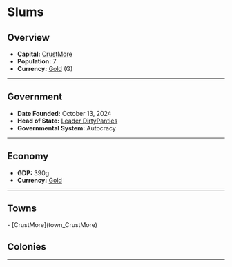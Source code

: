 <!--UNDEDITED FILE, remove this entire line if this file has been edited!-->
# <!--NAME-->Slums<!--NAME-->

## Overview

- **Capital:** <!--CAPITAL_LINK-->[CrustMore](CrustMore_town)<!--CAPITAL_LINK-->
- **Population:** <!--POPULATION-->7<!--POPULATION-->
- **Currency:** <!--CURRENCY_LINK-->[Gold](Gold_currency)<!--CURRENCY_LINK--> (<!--CURRENCY_ABV-->G<!--CURRENCY_ABV-->)

---

## Government

- **Date Founded:** <!--FOUNDED-->October 13, 2024<!--FOUNDED-->
- **Head of State:** <!--LEADER_TITLE_LINK-->[Leader DirtyPanties](DirtyPanties_user)<!--LEADER_TITLE_LINK-->
- **Governmental System:** <!--GOVERNMENT-->Autocracy<!--GOVERNMENT-->

---

## Economy

- **GDP:** <!--GDP-->390g<!--GDP-->
- **Currency:** <!--CURRENCY_LINK-->[Gold](Gold_currency)<!--CURRENCY_LINK-->

---

## Towns

<!--TOWNS-->- [CrustMore](town_CrustMore)<!--TOWNS-->

## Colonies

<!--COLONIES--><!--COLONIES-->

---